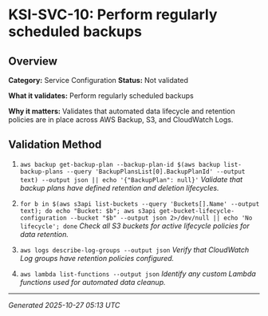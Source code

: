 # KSI-SVC-10: Perform regularly scheduled backups

## Overview

**Category:** Service Configuration
**Status:** Not validated

**What it validates:** Perform regularly scheduled backups

**Why it matters:** Validates that automated data lifecycle and retention policies are in place across AWS Backup, S3, and CloudWatch Logs.

## Validation Method

1. `aws backup get-backup-plan --backup-plan-id $(aws backup list-backup-plans --query 'BackupPlansList[0].BackupPlanId' --output text) --output json || echo '{"BackupPlan": null}'`
   *Validate that backup plans have defined retention and deletion lifecycles.*

2. `for b in $(aws s3api list-buckets --query 'Buckets[].Name' --output text); do echo "Bucket: $b"; aws s3api get-bucket-lifecycle-configuration --bucket "$b" --output json 2>/dev/null || echo 'No lifecycle'; done`
   *Check all S3 buckets for active lifecycle policies for data retention.*

3. `aws logs describe-log-groups --output json`
   *Verify that CloudWatch Log groups have retention policies configured.*

4. `aws lambda list-functions --output json`
   *Identify any custom Lambda functions used for automated data cleanup.*

---
*Generated 2025-10-27 05:13 UTC*